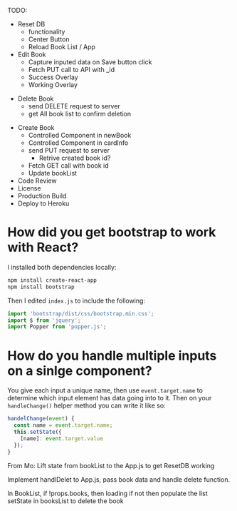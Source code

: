 TODO:
- Reset DB
  * functionality
  * Center Button
  * Reload Book List / App
- Edit Book
  * Capture inputed data on Save button click
  * Fetch PUT call to API with _id
  - Success Overlay
  - Working Overlay
* Delete Book
  * send DELETE request to server
  * get All book list to confirm deletion
- Create Book
  * Controlled Component in newBook
  - Controlled Component in cardInfo
  - send PUT request to server
    - Retrive created book id?
  - Fetch GET call with book id
  - Update bookList
- Code Review
- License
- Production Build
- Deploy to Heroku


# How did you get bootstrap to work with React?
I installed both dependencies locally:
```bash
npm install create-react-app
npm install bootstrap
```
Then I edited `index.js` to include the following:
```javascript
import 'bootstrap/dist/css/bootstrap.min.css';
import $ from 'jquery';
import Popper from 'popper.js';
```

# How do you handle multiple inputs on a sinlge component?
You give each input a unique name, then use `event.target.name` to determine which input element has data going into to it. Then on your `handleChange()` helper method you can write it like so:
```javascript
handelChange(event) {
  const name = event.target.name;
  this.setState({
    [name]: event.target.value
  });
}
```

From Mo:
Lift state from bookList to the App.js to get ResetDB working

Implement handlDelet to App.js, pass book data and handle delete function.

In BookList, if !props.books, then loading if not then populate the list
setState in booksList to delete the book

